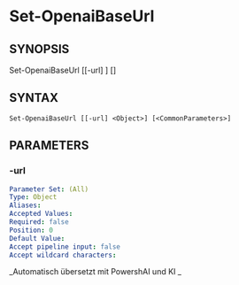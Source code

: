 ﻿---
external help file: powershai-help.xml
schema: 2.0.0
powershai: true
---

# Set-OpenaiBaseUrl

## SYNOPSIS <!--!= @#Synop !-->

Set-OpenaiBaseUrl [[-url] <Object>] [<CommonParameters>]


## SYNTAX <!--!= @#Syntax !-->

```
Set-OpenaiBaseUrl [[-url] <Object>] [<CommonParameters>]
```

## PARAMETERS <!--!= @#Params !-->

### -url

```yml
Parameter Set: (All)
Type: Object
Aliases: 
Accepted Values: 
Required: false
Position: 0
Default Value: 
Accept pipeline input: false
Accept wildcard characters: 
```



<!--PowershaiAiDocBlockStart-->
_Automatisch übersetzt mit PowershAI und KI 
_
<!--PowershaiAiDocBlockEnd-->
